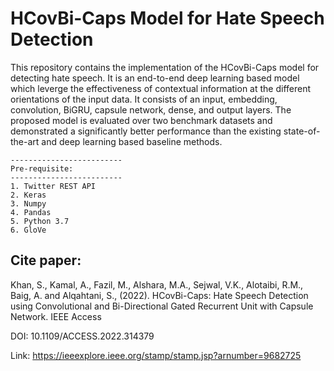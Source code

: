 # HCovBi-Caps Model for Hate Speech Detection

This repository contains the implementation of the HCovBi-Caps model for detecting hate speech. It is an end-to-end deep learning based model which leverge the effectiveness of contextual information at the different orientations of the input data. It consists of an input, embedding, convolution, BiGRU, capsule network, dense, and output layers. The proposed model is evaluated over two benchmark datasets and demonstrated a significantly better performance than the existing state-of-the-art and deep learning based baseline methods. 

    -------------------------
    Pre-requisite:
    -------------------------
    1. Twitter REST API
    2. Keras
    3. Numpy
    4. Pandas
    5. Python 3.7
    6. GloVe

Cite paper:
------------------------------------------
Khan, S., Kamal, A., Fazil, M., Alshara, M.A., Sejwal, V.K., Alotaibi, R.M., Baig, A. and Alqahtani, S., (2022). HCovBi-Caps: Hate Speech Detection using Convolutional and Bi-Directional Gated Recurrent Unit with Capsule Network. IEEE Access

DOI: 10.1109/ACCESS.2022.314379

Link: https://ieeexplore.ieee.org/stamp/stamp.jsp?arnumber=9682725
